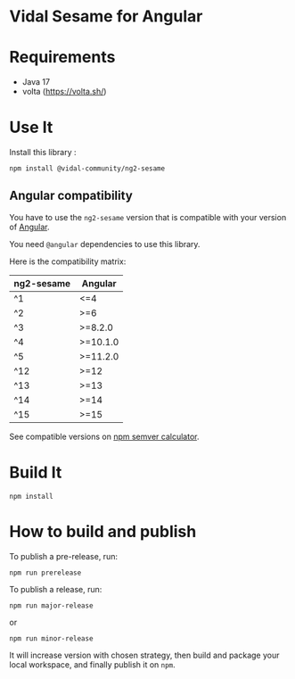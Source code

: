 Vidal Sesame for Angular
===

# Requirements

- Java 17
- volta (https://volta.sh/)

# Use It

Install this library :

    npm install @vidal-community/ng2-sesame
    
## Angular compatibility

You have to use the `ng2-sesame` version that is compatible with your version of [Angular](https://github.com/angular/angular).

You need `@angular` dependencies to use this library.

Here is the compatibility matrix:

| ng2-sesame | Angular  |
|------------|----------|
| ^1         | <=4      |
| ^2         | >=6      |
| ^3         | >=8.2.0  |
| ^4         | >=10.1.0 |
| ^5         | >=11.2.0 |
| ^12        | >=12     |
| ^13        | >=13     |
| ^14        | >=14     |
| ^15        | >=15     |

See compatible versions on [npm semver calculator](https://semver.npmjs.com).

# Build It

    npm install
    
# How to build and publish

To publish a pre-release, run:

    npm run prerelease
    
To publish a release, run:

    npm run major-release
or 

    npm run minor-release

It will increase version with chosen strategy, then build and package your 
local workspace, and finally publish it on `npm`.
